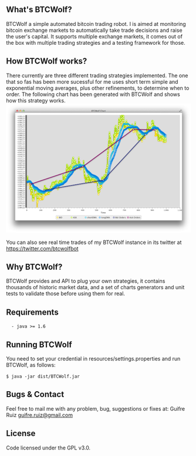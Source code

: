 What's BTCWolf?
-------------
BTCWolf a simple automated bitcoin trading robot. I is aimed at monitoring bitcoin exchange markets to automatically take trade decisions and raise the user's capital. It supports multiple exchange markets, it comes out of the box with multiple trading strategies and a testing framework for those.

How BTCWolf works?
-------------
There currently are three different trading strategies implemented. The one that so fas has been more sucessful for me uses short term simple and exponential moving averages, plus other refinements, to determine when to order. The following chart has been generated with BTCWolf and shows how this strategy works.
![BTCWolf](https://raw.githubusercontent.com/guifre/BTCWolf/master/resources/screenshot.png)

You can also see real time trades of my BTCWolf instance in its twitter at https://twitter.com/btcwolfbot

Why BTCWolf?
------------
BTCWolf provides and API to plug your own strategies, it contains thousands of historic market data, and a set of charts generators and unit tests to validate those before using them for real. 

Requirements
------------
      - java >= 1.6

Running BTCWolf
---------------------
You need to set your credential in resources/settings.properties and run BTCWolf, as follows:

    $ java -jar dist/BTCWolf.jar

Bugs & Contact
--------------
Feel free to mail me with any problem, bug, suggestions or fixes at:
Guifre Ruiz <guifre.ruiz@gmail.com>


License
-------
Code licensed under the GPL v3.0.
